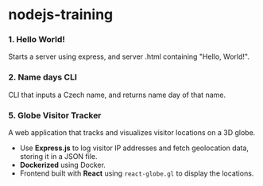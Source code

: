 # nodejs-training
 
### 1. Hello World!
Starts a server using express, and server .html containing "Hello, World!".

### 2. Name days CLI
CLI that inputs a Czech name, and returns name day of that name.

### 5. Globe Visitor Tracker
A web application that tracks and visualizes visitor locations on a 3D globe.
- Use **Express.js** to log visitor IP addresses and fetch geolocation data, storing it in a JSON file.
- **Dockerized** using Docker.
- Frontend built with **React** using `react-globe.gl` to display the locations.

